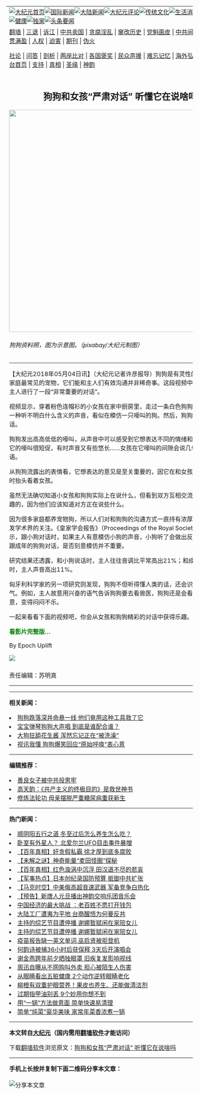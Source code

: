 <a name="1" id="1" target="_blank"></a><span id="1"></span>
<table align=center border="0"><tr><td colspan="2" VALIGN=TOP><a href="https://github.com/fptirq3275/djy/blob/master/gb/nf1351518.md#1"><img src="https://raw.githubusercontent.com/fptirq3275/www/master/t/djy/1.jpg" title="大纪元首页" alt="大纪元首页"></a><a href="https://github.com/fptirq3275/djy/blob/master/gb/n24hr.md#1"><img src="https://raw.githubusercontent.com/fptirq3275/www/master/t/djy/3.jpg" title="国际新闻" alt="国际新闻"></a><a href="https://github.com/fptirq3275/djy/blob/master/gb/nsc413.md#1"><img src="https://raw.githubusercontent.com/fptirq3275/www/master/t/djy/4.jpg" title="大陆新闻" alt="大陆新闻"></a><a href="https://github.com/fptirq3275/djy/blob/master/gb/news392.md#1"><img src="https://raw.githubusercontent.com/fptirq3275/www/master/t/djy/5.jpg" title="大纪元评论" alt="大纪元评论"></a><a href="https://github.com/fptirq3275/djy/blob/master/gb/news2007.md#1"><img src="https://raw.githubusercontent.com/fptirq3275/www/master/t/djy/6.jpg" title="传统文化" alt="传统文化"></a><a href="https://github.com/fptirq3275/djy/blob/master/gb/news2008.md#1"><img src="https://raw.githubusercontent.com/fptirq3275/www/master/t/djy/7.jpg" title="生活消费" alt="生活消费"></a><a href="https://github.com/fptirq3275/djy/blob/master/gb/ncyule.md#1"><img src="https://raw.githubusercontent.com/fptirq3275/www/master/t/djy/8.jpg" title="娱乐休闲" alt="娱乐休闲"></a><a href="https://github.com/fptirq3275/djy/blob/master/gb/nsc1002.md#1"><img src="https://raw.githubusercontent.com/fptirq3275/www/master/t/djy/9.jpg" title="健康" alt="健康"></a><a href="https://github.com/fptirq3275/djy/blob/master/gb/nf6092.md#1"><img src="https://raw.githubusercontent.com/fptirq3275/www/master/t/djy/10a.jpg" title="独家" alt="独家"></a><a href="https://github.com/fptirq3275/djy/blob/master/gb/nf4514.md#1"><img src="https://raw.githubusercontent.com/fptirq3275/www/master/t/djy/12a.jpg" title="头条要闻" alt="头条要闻"></a></td></tr>
<tr><td colspan="2" VALIGN=TOP><a target="_blank" href="https://github.com/fptirq3275/www/blob/master/README.md?zsrh#1">翻墙</a> | <a target="_blank" href="https://github.com/fptirq3275/djy/blob/master/gb/nf5657.md#1">三退</a> | <a target="_blank" href="https://github.com/fptirq3275/djy/blob/master/gb/nf6124.md#1">诉江</a> | <a target="_blank" href="https://github.com/fptirq3275/djy/blob/master/gb/nf1176117.md#1">中共卖国</a> | <a target="_blank" href="https://github.com/fptirq3275/djy/blob/master/gb/nf5773.md#1">贪腐淫乱</a> | <a target="_blank" href="https://github.com/fptirq3275/djy/blob/master/gb/nf1176115.md#1">窜改历史</a> | <a target="_blank" href="https://github.com/fptirq3275/djy/blob/master/gb/nf1176107.md#1">党魁画皮</a> | <a target="_blank" href="https://github.com/fptirq3275/djy/blob/master/gb/nf1320400.md#1">中共间谍</a> | <a target="_blank" href="https://github.com/fptirq3275/djy/blob/master/gb/nf1176114.md#1">破坏传统</a> | <a target="_blank" href="https://github.com/fptirq3275/ntdtv/blob/master/gb/prog447_1.md#1">恶贯满盈</a> | <a target="_blank" href="https://github.com/fptirq3275/djy/blob/master/gb/ncid278.md#1">人权</a> | <a target="_blank" href="https://github.com/fptirq3275/djy/blob/master/gb/nf1176111.md#1">迫害</a> | <a target="_blank" href="https://gitlab.com/szzdlab/mh-qikan/blob/master/README.md#1">期刊</a> | <a target="_blank" href="https://github.com/fptirq3275/djy/blob/master/gb/nf5562.md#1">伪火</a></p><p><a target="_blank" href="https://github.com/fptirq3275/djy/blob/master/gb/9p.md#1">社论</a> | <a target="_blank" href="https://github.com/fptirq3275/djy/blob/master/gb/nf4378.md#1">问答</a> | <a target="_blank" href="https://github.com/fptirq3275/djy/blob/master/gb/nf5792.md#1">剖析</a> | <a target="_blank" href="https://github.com/fptirq3275/djy/blob/master/gb/nf5735.md#1">两岸比对</a> | <a target="_blank" href="https://github.com/fptirq3275/djy/blob/master/gb/nf6119.md#1">各国褒奖</a> | <a target="_blank" href="https://github.com/fptirq3275/djy/blob/master/gb/nf6120.md#1">民众声援</a> | <a target="_blank" href="https://github.com/fptirq3275/djy/blob/master/gb/nf1188594.md#1">难忘记忆</a> | <a target="_blank" href="https://github.com/fptirq3275/djy/blob/master/gb/nf3180.md#1">海外弘传</a> | <a target="_blank" href="https://github.com/fptirq3275/djy/blob/master/gb/nf5410.md#1">万人上访</a> | <a target="_blank" href="https://github.com/fptirq3275/www/blob/master/README.md?zsrh#1">平台首页</a> | <a target="_blank" href="https://github.com/fptirq3275/djy/blob/master/gb/nf4386.md#1">支持</a> | <a target="_blank" href="https://github.com/fptirq3275/djy/blob/master/gb/nf4389.md#1">真相</a> | <a target="_blank" href="https://github.com/fptirq3275/djy/blob/master/gb/nf5790.md#1">圣缘</a> | <a target="_blank" href="https://github.com/fptirq3275/djy/blob/master/gb/nf4786.md#1">神韵</a></td></tr>
<tr><td VALIGN=TOP width="626"><h2 align=center>狗狗和女孩“严肃对话” 听懂它在说啥吗</h2>
<img width="600" src="https://i.epochtimes.com/assets/uploads/2018/05/dog-773439ppp-600x400.jpg" />
<h6>狗狗资料照，图为示意图。（pixabay/大纪元制图）
</h6>
<hr>
	<p>【大纪元2018年05月04日讯】（大纪元记者许彦报导）<ahref="https://github.com/fptirq3275/djy/blob/master/gb/tag/%E7%8B%97%E7%8B%97.md#1">狗狗</a>是有灵性的动物，作为家庭最常见的<ahref="https://github.com/fptirq3275/djy/blob/master/gb/tag/%E5%AE%A0%E7%89%A9.md#1">宠物</a>，它们能和主人们有效沟通并非稀奇事。这段视频中的狗狗就和小主人进行了一段“非常重要的对话”。</p>
<p>视频显示，穿着粉色连帽衫的小女孩在家中厨房里，走过一条白色<ahref="https://github.com/fptirq3275/djy/blob/master/gb/tag/%E7%8B%97%E7%8B%97.md#1">狗狗</a>身边，她发出一种听不明白什么含义的声音，看似在模仿一只嚎叫的狗。然后，狗狗立即加入谈话。</p>
<p>狗狗发出高高低低的嚎叫，从声音中可以感受到它想表达不同的情绪和意见。有时候它的嚎叫很短促，有时声音又有些悠长……女孩在它嚎叫的间隙会说几句如“OK”的短语。</p>
<p>从狗狗流露出的表情看，它想表达的意见是至关重要的，因它在和女孩对话时还时不时抬头看着女孩。</p>
<p>虽然无法确切知道小女孩和狗狗实际上在说什么，但看到双方互相交流的样子是很有趣的，因为他们应该知道对方正在说些什么。</p>
<p>因为很多家庭都养<ahref="https://github.com/fptirq3275/djy/blob/master/gb/tag/%E5%AE%A0%E7%89%A9.md#1">宠物</a>狗，所以人们对和狗狗的沟通方式一直持有浓厚兴趣，由此引发学术界的关注。《皇家学会报告》（Proceedings of the Royal Society）的研究显示，跟小狗对话时，如果主人有意模仿小狗的声音，小狗听了会做出反应；但如果是跟成年的狗狗对话，是否刻意模仿并不重要。</p>
<p>研究结果还透露，和小狗说话时，主人往往音调比平常高出21%；和成年狗狗对话时，主人声音高出11%。</p>
<p>匈牙利科学家的另一项研究则发现，狗狗不但听得懂人类的话，还会识别主人的语气。例如，主人故意用兴奋的语气告诉狗狗要去看兽医，狗狗还是会看穿主人的用意，变得闷闷不乐。</p>
<p>一起来看看下面的视频吧，你会从女孩和狗狗精彩的对话中获得乐趣。</p>
<p><strong><span style="color: #008000;">看影片完整版…</span></strong><br />
<div class="video_fit_container epoch_player"><div class="player-container" id="player-container-198c01c8-0ae5-4d3b-5f0f-91283c93e638" data-id="player-198c01c8-0ae5-4d3b-5f0f-91283c93e638"></div></div><a src="//vs.youmaker.com/assets/player/198c01c8-0ae5-4d3b-5f0f-91283c93e638?r=16x9&amp;s=1280x960&&api=7&logo=true&url=https%3A%2F%2Fwww.epochtimes.com%2Fgb%2F18%2F5%2F3%2Fn10359727.md#1"></a></p>
<p>By <span class="author_name"><ahref="https://www.theepochtimes.com/author-epoch-uplift">Epoch Uplift</a></span></p>
<div class="inline_share"><ahref="https://www.facebook.com/sharer/sharer.php?u=https%3A%2F%2Fwww.epochtimes.com%2Fgb%2F18%2F5%2F3%2Fn10359727.md#1" target="_blank" style="margin-bottom:10px;display:inline-block;"><img src="https://www.epochtimes.com/assets/themes/djy/images/fb_share/dog4.png"></a></div>
<p>责任编辑：苏明真</p>
	
<hr>
<hr>

<strong>相关新闻：</strong>
<li><a href="https://github.com/fptirq3275/djy/blob/master/gb/18/5/14/n10393579.md#1">狗狗跌落深井命悬一线 他们竟用这种工具救了它</a></li>
<li><a href="https://github.com/fptirq3275/djy/blob/master/gb/18/5/17/n10403413.md#1">宝宝弹琴狗狗大声唱 到底是谁配合谁？</a></li>
<li><a href="https://github.com/fptirq3275/djy/blob/master/gb/18/6/2/n10449652.md#1">大狗狂舔花生酱 浑然忘记正在“被洗澡”</a></li>
<li><a href="https://github.com/fptirq3275/djy/blob/master/gb/18/6/19/n10496823.md#1">视讯我懂 狗狗爆笑回应“原始呼唤”表心意</a></li>
<hr>


<strong>编辑推荐：</strong>
<li><a href="https://github.com/upjkzu3674/djy/blob/master/gb/13/9/29/n3974789.md?dfh#1" target="_blank">善良女子被中共投男牢</a></li><li><a href="https://github.com/tsiac2612/djy/blob/master/gb/17/12/9/n9940966.md#1" target="_blank">高天韵：《共产主义的终极目的》是救世神书</a></li><li><a href="https://github.com/tsiac2612/djy/blob/master/gb/16/2/11/n4637812.md#1" target="_blank">修炼法轮功 母亲摆脱严重糖尿病重获新生</a></li><hr>


<strong>热门新闻：</strong>
<li><a href="https://github.com/fptirq3275/djy/blob/master/gb/21/12/25/n13458714.md#1">顺阴阳五行之道 冬至过后怎么养生怎么吃？</a></li>
<li><a href="https://github.com/fptirq3275/djy/blob/master/gb/21/12/28/n13463985.md#1">卧室有外星人？ 北爱尔兰UFO目击事件暴增</a></li>
<li><a href="https://github.com/fptirq3275/djy/blob/master/gb/21/12/29/n13467556.md#1">【百年真相】奸贪假私霸 徐才厚到底多腐败</a></li>
<li><a href="https://github.com/fptirq3275/djy/blob/master/gb/21/12/23/n13456281.md#1">【未解之谜】神奇能量“麦田怪圈”探秘</a></li>
<li><a href="https://github.com/fptirq3275/djy/blob/master/gb/21/12/23/n13456065.md#1">【百年真相】红色漩涡中沉浮 田汉道不尽的悲哀</a></li>
<li><a href="https://github.com/fptirq3275/djy/blob/master/gb/21/12/31/n13473160.md#1">【军事热点】日本创纪录国防预算 抵御中共扩张</a></li>
<li><a href="https://github.com/fptirq3275/djy/blob/master/gb/22/1/1/n13474638.md#1">【马克时空】中美俄高超音速武器 军备竞争白热化</a></li>
<li><a href="https://github.com/fptirq3275/djy/blob/master/gb/21/12/15/n13439768.md#1">【预告】新唐人元旦播出神韵交响乐团音乐会</a></li>
<li><a href="https://github.com/fptirq3275/djy/blob/master/gb/21/12/31/n13472646.md#1">中国经济的最大挑战 ：老百姓不愿打开钱包</a></li>
<li><a href="https://github.com/fptirq3275/djy/blob/master/gb/21/12/31/n13472493.md#1">大陆工厂遭夷为平地 台商醒悟为何要反共</a></li>
<li><a href="https://github.com/fptirq3275/djy/blob/master/gb/21/12/30/n13470414.md#1">主持的综艺节目遭停播 谢娜暂赋闲在家陪女儿</a></li>
<li><a href="https://github.com/fptirq3275/djy/blob/master/gb/21/12/30/n13470414.md#1">主持的综艺节目遭停播 谢娜暂赋闲在家陪女儿</a></li>
<li><a href="https://github.com/fptirq3275/djy/blob/master/gb/21/12/31/n13473162.md#1">疫苗报告缺一英文单词 巫启贤被拒登机</a></li>
<li><a href="https://github.com/fptirq3275/djy/blob/master/gb/21/12/30/n13470267.md#1">何韵诗被捕36小时后获保释 3天后开演唱会</a></li>
<li><a href="https://github.com/fptirq3275/djy/blob/master/gb/21/12/31/n13471117.md#1">谢金燕跨年前夕晒独眼罩 旧疾复发影响视线</a></li>
<li><a href="https://github.com/fptirq3275/djy/blob/master/gb/21/12/30/n13470664.md#1">周迅自曝从不网购叫外卖 担心被陌生人伤害</a></li>
<li><a href="https://github.com/fptirq3275/djy/blob/master/gb/21/12/29/n13466898.md#1">从眼睛看出五脏健康 2个动作逆转眼睛老化</a></li>
<li><a href="https://github.com/fptirq3275/djy/blob/master/gb/21/12/28/n13463983.md#1">柳橙有双重护眼营养！果皮也养生、还能做清洁剂</a></li>
<li><a href="https://github.com/fptirq3275/djy/blob/master/gb/21/12/31/n13472813.md#1">过期指甲油别丢 9个妙用你想不到</a></li>
<li><a href="https://github.com/fptirq3275/djy/blob/master/gb/22/1/1/n13473984.md#1">用“一锅”方法做意面 简单快速易清理</a></li>
<li><a href="https://github.com/fptirq3275/djy/blob/master/gb/21/12/30/n13470253.md#1">简单“炖菜”豪华美味  家常年菜香浓煮一锅</a></li>
<hr>

<strong>本文转自<a href="https://www.epochtimes.com">大纪元</a>（国内需用<a href="https://github.com/fptirq3275/www/blob/master/README.md#8">翻墙软件</a>才能访问）</strong><p>下载<a href="https://github.com/fptirq3275/www/blob/master/README.md#8">翻墙软件</a>浏览原文：<a href="https://www.epochtimes.com/gb/18/5/3/n10359727.htm">狗狗和女孩“严肃对话” 听懂它在说啥吗</a></p><hr>

<strong>手机上长按并复制下面二维码分享本文章：</strong><br><br><img src="https://chart.apis.google.com/chart?cht=qr&chs=240x240&choe=UTF-8&chld=M|2&chl=https://github.com/fptirq3275/djy/blob/master/gb/18/5/3/n10359727.md%231" title="分享本文章"></td><td VALIGN=TOP><a href="https://github.com/fptirq3275/djy/blob/master/gb/16/1/21/n4622075.md?dfh#1" target="_blank"><img src="https://raw.githubusercontent.com/fptirq3275/djy/master/gb/300/wei-f1.jpg" title="中共的伪火骗局"  alt="中共的伪火骗局"></a><br><a href="https://github.com/fptirq3275/www/blob/master/README.md?dfh#9" target="_blank"><img src="https://raw.githubusercontent.com/fptirq3275/djy/master/gb/300/yong-h.jpg" title="永恒的见证"  alt="永恒的见证"></a><br><a href="https://github.com/fptirq3275/djy/blob/master/gb/13/9/29/n3974789.md?dfh#1" target="_blank"><img src="https://raw.githubusercontent.com/fptirq3275/djy/master/gb/300/shang-lnz.jpg" title="善良女子被中共投男牢"  alt="善良女子被中共投男牢"></a><br><a href="https://github.com/fptirq3275/djy/blob/master/gb/16/3/16/n4663449.md?dfh#1" target="_blank"><img src="https://raw.githubusercontent.com/fptirq3275/djy/master/gb/300/huo-z3.jpg" title="警卫目击活摘器官"  alt="警卫目击活摘器官"></a><br><a href="https://github.com/fptirq3275/djy/blob/master/gb/16/8/7/n8177641.md?dfh#1" target="_blank"><img src="https://raw.githubusercontent.com/fptirq3275/djy/master/gb/300/huo-z4.jpg" title="证人描述活摘恐怖"  alt="证人描述活摘恐怖"></a><br><a href="https://github.com/fptirq3275/djy/blob/master/gb/10/4/19/n2881569.md?dfh#1" target="_blank"><img src="https://raw.githubusercontent.com/fptirq3275/djy/master/gb/300/huo-z1.jpg" title="揭开活摘器官黑幕"  alt="揭开活摘器官黑幕"></a><br><a href="https://github.com/fptirq3275/djy/blob/master/gb/10/11/7/n3077476.md?dfh#1" target="_blank"><img src="https://raw.githubusercontent.com/fptirq3275/djy/master/gb/300/ma-ks.jpg" title="马克思的成魔之路"  alt="马克思的成魔之路"></a><br><a href="https://github.com/fptirq3275/djy/blob/master/gb/14/6/9/n4173977.md?dfh#1" target="_blank"><img src="https://raw.githubusercontent.com/fptirq3275/djy/master/gb/300/chang-zs.jpg" title="藏字石 蕴天机"  alt="藏字石 蕴天机"></a><br><a href="https://github.com/fptirq3275/djy/blob/master/gb/18/5/10/n10381511.md?dfh#1" target="_blank"><img src="https://raw.githubusercontent.com/fptirq3275/djy/master/gb/300/st1.jpg" title="关注三亿人三退"  alt="关注三亿人三退"></a><br><a href="https://github.com/fptirq3275/djy/blob/master/gb/18/3/21/n10237682.md?dfh#1" target="_blank"><img src="https://raw.githubusercontent.com/fptirq3275/djy/master/gb/300/jie-t.jpg" title="解体中共复兴中华"  alt="解体中共复兴中华"></a><br><a href="https://github.com/fptirq3275/djy/blob/master/gb/9/2/9/n2422991.md?dfh#1" target="_blank"><img src="https://raw.githubusercontent.com/fptirq3275/djy/master/gb/300/gao-zs.jpg" title="中共迫害良心律师"  alt="中共迫害良心律师"></a><br><a href="https://github.com/fptirq3275/djy/blob/master/gb/18/12/9/n10900044.md?dfh#1" target="_blank"><img src="https://raw.githubusercontent.com/fptirq3275/djy/master/gb/300/sj1.jpg" title="三百多万人举报江泽民"  alt="三百多万人举报江泽民"></a><br><a href="https://github.com/fptirq3275/djy/blob/master/gb/18/8/28/n10672014.md?dfh#1" target="_blank"><img src="https://raw.githubusercontent.com/fptirq3275/djy/master/gb/300/sj2.jpg" title="这些官员为何起诉江泽民"  alt="这些官员为何起诉江泽民"></a><br><a href="https://github.com/fptirq3275/djy/blob/master/gb/8/12/18/n2367165.md?dfh#1" target="_blank"><img src="https://raw.githubusercontent.com/fptirq3275/djy/master/gb/300/liangan.jpg" title="海峡两岸的强烈对比"  alt="海峡两岸的强烈对比"></a><br><a href="https://github.com/fptirq3275/djy/blob/master/gb/15/12/10/n4593139.md?dfh#1" target="_blank"><img src="https://raw.githubusercontent.com/fptirq3275/djy/master/gb/300/jia-ndzl.jpg" title="加拿大总理的贺信"  alt="加拿大总理的贺信"></a><br><a href="https://github.com/fptirq3275/djy/blob/master/gb/11/6/17/n3289382.md?dfh#1" target="_blank"><img src="https://raw.githubusercontent.com/fptirq3275/djy/master/gb/300/xiao-wd.jpg" title="探寻真相兼听则明"  alt="探寻真相兼听则明"></a><br><a href="https://github.com/fptirq3275/djy/blob/master/gb/18/10/27/n10812623.md?dfh#1" target="_blank"><img src="https://raw.githubusercontent.com/fptirq3275/djy/master/gb/300/yindu.jpg" title="印度媒体报道东方"  alt="印度媒体报道东方"></a><br><a href="https://github.com/fptirq3275/djy/blob/master/gb/18/6/9/n10469652.md?dfh#1" target="_blank"><img src="https://raw.githubusercontent.com/fptirq3275/djy/master/gb/300/xie-j.jpg" title="不一样的海外校园"  alt="不一样的海外校园"></a><br><a href="https://github.com/fptirq3275/djy/blob/master/gb/7/4/5/n1669415.md?dfh#1" target="_blank"><img src="https://raw.githubusercontent.com/fptirq3275/djy/master/gb/300/li-up.jpg" title="从大师到徒弟的传奇"  alt="从大师到徒弟的传奇"></a><br><a href="https://github.com/fptirq3275/djy/blob/master/gb/17/5/26/n9191512.md?dfh#1" target="_blank"><img src="https://raw.githubusercontent.com/fptirq3275/djy/master/gb/300/zfl2.jpg" title="亿万人与东方一本奇书"  alt="亿万人与东方一本奇书"></a><br><a href="https://github.com/fptirq3275/djy/blob/master/gb/13/11/27/n4020290.md?dfh#1" target="_blank"><img src="https://raw.githubusercontent.com/fptirq3275/djy/master/gb/300/zhen-h.jpg" title="大陆见不到的震撼场面"  alt="大陆见不到的震撼场面"></a><br><a href="https://github.com/fptirq3275/djy/blob/master/gb/15/7/17/n4482910.md?dfh#1" target="_blank"><img src="https://raw.githubusercontent.com/fptirq3275/djy/master/gb/300/dalu-sk.jpg" title="人心向善 大陆当初盛况"  alt="人心向善 大陆当初盛况"></a><br><a href="https://github.com/fptirq3275/djy/blob/master/gb/19/1/5/n10955468.md?dfh#1" target="_blank"><img src="https://raw.githubusercontent.com/fptirq3275/djy/master/gb/300/zfl1.jpg" title="追寻真理 这书讲什么"  alt="追寻真理 这书讲什么"></a><br><a href="https://github.com/fptirq3275/www/blob/master/README.md?dfh#1" target="_blank"><img src="https://raw.githubusercontent.com/fptirq3275/djy/master/gb/300/fq1.jpg" title="下载免费翻墙软件"  alt="下载免费翻墙软件"></a><br></td></tr></table>
